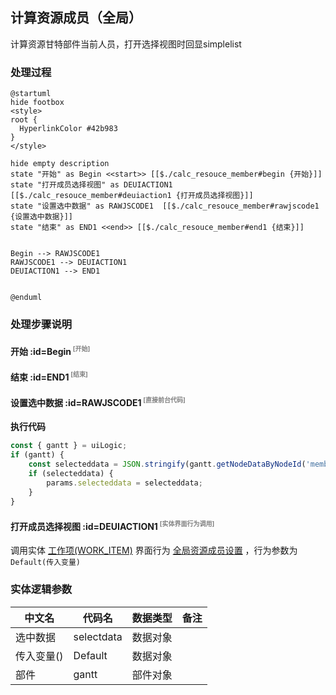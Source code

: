 ## 计算资源成员（全局） <!-- {docsify-ignore-all} -->

   计算资源甘特部件当前人员，打开选择视图时回显simplelist

### 处理过程

```plantuml
@startuml
hide footbox
<style>
root {
  HyperlinkColor #42b983
}
</style>

hide empty description
state "开始" as Begin <<start>> [[$./calc_resouce_member#begin {开始}]]
state "打开成员选择视图" as DEUIACTION1  [[$./calc_resouce_member#deuiaction1 {打开成员选择视图}]]
state "设置选中数据" as RAWJSCODE1  [[$./calc_resouce_member#rawjscode1 {设置选中数据}]]
state "结束" as END1 <<end>> [[$./calc_resouce_member#end1 {结束}]]


Begin --> RAWJSCODE1
RAWJSCODE1 --> DEUIACTION1
DEUIACTION1 --> END1


@enduml
```


### 处理步骤说明

#### 开始 :id=Begin<sup class="footnote-symbol"> <font color=gray size=1>[开始]</font></sup>




#### 结束 :id=END1<sup class="footnote-symbol"> <font color=gray size=1>[结束]</font></sup>




#### 设置选中数据 :id=RAWJSCODE1<sup class="footnote-symbol"> <font color=gray size=1>[直接前台代码]</font></sup>



<p class="panel-title"><b>执行代码</b></p>

```javascript
const { gantt } = uiLogic;
if (gantt) {
    const selecteddata = JSON.stringify(gantt.getNodeDataByNodeId('member_node'));
    if (selecteddata) {
        params.selecteddata = selecteddata;
    }
}
```

#### 打开成员选择视图 :id=DEUIACTION1<sup class="footnote-symbol"> <font color=gray size=1>[实体界面行为调用]</font></sup>



调用实体 [工作项(WORK_ITEM)](module/ProjMgmt/work_item.md) 界面行为 [全局资源成员设置](module/ProjMgmt/work_item#界面行为) ，行为参数为`Default(传入变量)`



### 实体逻辑参数

|    中文名   |    代码名    |  数据类型      |备注 |
| --------| --------| --------  | --------   |
|选中数据|selectdata|数据对象||
|传入变量(<i class="fa fa-check"/></i>)|Default|数据对象||
|部件|gantt|部件对象||

